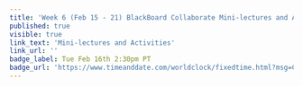 ```yaml
---
title: 'Week 6 (Feb 15 - 21) BlackBoard Collaborate Mini-lectures and Activities'
published: true
visible: true
link_text: 'Mini-lectures and Activities'
link_url: ''
badge_label: Tue Feb 16th 2:30pm PT
badge_url: 'https://www.timeanddate.com/worldclock/fixedtime.html?msg=CMPT-363+Review+and+Discussion&iso=20230216T1430&p1=256&ah=1&am=50'
---
```

